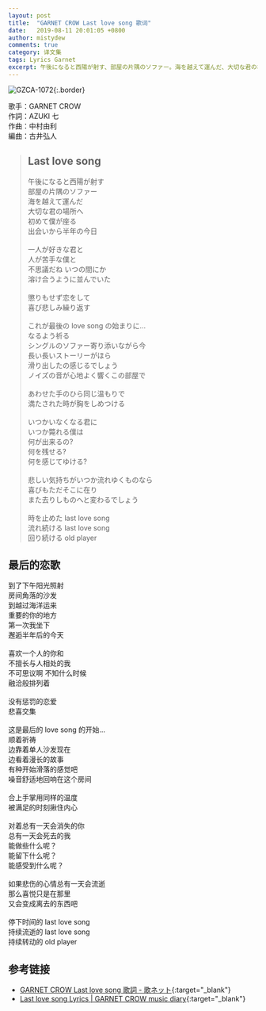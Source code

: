 ```yaml
---
layout: post
title:  "GARNET CROW Last love song 歌词"
date:   2019-08-11 20:01:05 +0800
author: mistydew
comments: true
category: 译文集
tags: Lyrics Garnet
excerpt: 午後になると西陽が射す、部屋の片隅のソファー。海を越えて運んだ、大切な君の場所へ。初めて僕が座る、出会いから半年の今日。
---
```

![GZCA-1072](https://crowsub.github.io/images/discography/single/GZCA-1072.jpg){:.border}

歌手：GARNET CROW<br>
作詞：AZUKI 七<br>
作曲：中村由利<br>
編曲：古井弘人

<blockquote class="original">
  <h2>Last love song</h2>
  <p>
    午後になると西陽が射す<br>
    部屋の片隅のソファー<br>
    海を越えて運んだ<br>
    大切な君の場所へ<br>
    初めて僕が座る<br>
    出会いから半年の今日<br>
    <br>
    一人が好きな君と<br>
    人が苦手な僕と<br>
    不思議だね いつの間にか<br>
    溶け合うように並んでいた<br>
    <br>
    懲りもせず恋をして<br>
    喜び悲しみ繰り返す<br>
    <br>
    これが最後の love song の始まりに…<br>
    なるよう祈る<br>
    シングルのソファー寄り添いながら今<br>
    長い長いストーリーがほら<br>
    滑り出したの感じるでしょう<br>
    ノイズの音が心地よく響くこの部屋で<br>
    <br>
    あわせた手のひら同じ温もりで<br>
    満たされた時が胸をしめつける<br>
    <br>
    いつかいなくなる君に<br>
    いつか斃れる僕は<br>
    何が出来るの?<br>
    何を残せる?<br>
    何を感じてゆける?<br>
    <br>
    悲しい気持ちがいつか流れゆくものなら<br>
    喜びもただそこに在り<br>
    また去りしものへと変わるでしょう<br>
    <br>
    時を止めた last love song<br>
    流れ続ける last love song<br>
    回り続ける old player
  </p>
</blockquote>

<div class="translation">
  <h2>最后的恋歌</h2>
  <p>
    到了下午阳光照射<br>
    房间角落的沙发<br>
    到越过海洋运来<br>
    重要的你的地方<br>
    第一次我坐下<br>
    邂逅半年后的今天<br>
    <br>
    喜欢一个人的你和<br>
    不擅长与人相处的我<br>
    不可思议啊 不知什么时候<br>
    融洽般排列着<br>
    <br>
    没有惩罚的恋爱<br>
    悲喜交集<br>
    <br>
    这是最后的 love song 的开始…<br>
    顺着祈祷<br>
    边靠着单人沙发现在<br>
    边看着漫长的故事<br>
    有种开始滑落的感觉吧<br>
    噪音舒适地回响在这个房间<br>
    <br>
    合上手掌用同样的温度<br>
    被满足的时刻揪住内心<br>
    <br>
    对着总有一天会消失的你<br>
    总有一天会死去的我<br>
    能做些什么呢？<br>
    能留下什么呢？<br>
    能感受到什么呢？<br>
    <br>
    如果悲伤的心情总有一天会流逝<br>
    那么喜悦只是在那里<br>
    又会变成离去的东西吧<br>
    <br>
    停下时间的 last love song<br>
    持续流逝的 last love song<br>
    持续转动的 old player
  </p>
</div>

## 参考链接

* [GARNET CROW Last love song 歌詞 - 歌ネット](https://www.uta-net.com/song/20145/){:target="_blank"}
* [Last love song Lyrics \| GARNET CROW music diary](https://crowsub.github.io/lyrics/original/Last%20love%20song.html){:target="_blank"}
